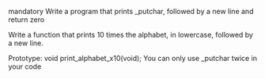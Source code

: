 
mandatory
Write a program that prints _putchar, followed by a new line and return zero

Write a function that prints 10 times the alphabet, in lowercase, followed by a new line.

Prototype: void print_alphabet_x10(void);
You can only use _putchar twice in your code
